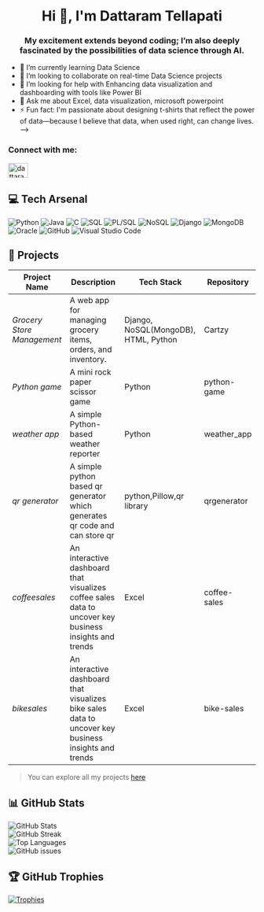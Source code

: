 <h1 align="center">Hi 👋, I'm Dattaram Tellapati</h1>
<h3 align="center">My excitement extends beyond coding; I’m also deeply fascinated by the possibilities of data science through AI.</h3>


- 🌱 I’m currently learning Data Science
- 👯 I’m looking to collaborate on real-time Data Science projects
- 🤔 I’m looking for help with Enhancing data visualization and dashboarding with tools like Power BI 
- 💬 Ask me about Excel, data visualization, microsoft powerpoint
- ⚡ Fun fact:  I'm passionate about designing t-shirts that reflect the power of data—because I believe that data, when used right, can change lives.
-->

<h3 align="left">Connect with me:</h3>
<p align="left">
<a href="https://linkedin.com/in/ramzelda007" target="blank"><img align="center" src="https://raw.githubusercontent.com/rahuldkjain/github-profile-readme-generator/master/src/images/icons/Social/linked-in-alt.svg" alt="dattaram tellapati" height="30" width="40" /></a>
</p>

## 💻 Tech Arsenal

![Python](https://img.shields.io/badge/python-3670A0?style=for-the-badge&logo=python&logoColor=ffdd54) ![Java](https://img.shields.io/badge/java-%23ED8B00.svg?style=for-the-badge&logo=openjdk&logoColor=white) ![C](https://img.shields.io/badge/c-%2300599C.svg?style=for-the-badge&logo=c&logoColor=white) ![SQL](https://img.shields.io/badge/SQL-025E8C?style=for-the-badge&logo=postgresql&logoColor=white) ![PL/SQL](https://img.shields.io/badge/PL%2FSQL-F80000?style=for-the-badge&logo=oracle&logoColor=white) ![NoSQL](https://img.shields.io/badge/NoSQL-4DB33D?style=for-the-badge&logo=mongodb&logoColor=white) ![Django](https://img.shields.io/badge/django-%23092E20.svg?style=for-the-badge&logo=django&logoColor=white) ![MongoDB](https://img.shields.io/badge/MongoDB-%234ea94b.svg?style=for-the-badge&logo=mongodb&logoColor=white) ![Oracle](https://img.shields.io/badge/Oracle-F80000?style=for-the-badge&logo=oracle&logoColor=white) ![GitHub](https://img.shields.io/badge/github-%23121011.svg?style=for-the-badge&logo=github&logoColor=white) ![Visual Studio Code](https://img.shields.io/badge/vscode-%23007ACC.svg?style=for-the-badge&logo=visual-studio-code&logoColor=white)


## 🚀 Projects

| Project Name            | Description                                                    | Tech Stack                         | Repository          |
|-------------------------|----------------------------------------------------------------|-------------------------------------|---------------------|
| *Grocery Store Management* | A web app for managing grocery items, orders, and inventory.     | Django, NoSQL(MongoDB), HTML, Python | Cartzy       |
| *Python game*     |  A mini rock paper scissor game   | Python           | python-game    |
| *weather app*     | A simple Python-based weather reporter                 | Python                              | weather_app        |
|*qr generator*       | A simple python based qr generator which generates qr code and can store qr| python,Pillow,qr library |      qrgenerator |
|*coffeesales*       | An interactive dashboard that visualizes coffee sales data to uncover key business insights and trends | Excel | coffee-sales |
|*bikesales*       | An interactive dashboard that visualizes bike sales data to uncover key business insights and trends | Excel | bike-sales |



> You can explore all my projects [here](https://github.com/ram07791?tab=repositories)

## 📊 GitHub Stats

![GitHub Stats](https://github-readme-stats.vercel.app/api?username=ram07791&show_icons=true&theme=radical&hide_border=false&include_all_commits=true&count_private=true)  
![GitHub Streak](https://streak-stats.demolab.com?user=ram07791&theme=radical&hide_border=false)  
![Top Languages](https://github-readme-stats.vercel.app/api/top-langs/?username=ram07791&theme=radical&hide_border=false&layout=compact)  
![GitHub issues](https://img.shields.io/github/issues/ram07791/ram07791?color=orange&style=flat-square)

## 🏆 GitHub Trophies

[![Trophies](https://github-profile-trophy.vercel.app/?username=ram07791&theme=radical&no-frame=true&no-bg=true&margin-w=5)](https://github.com/ram07791)



